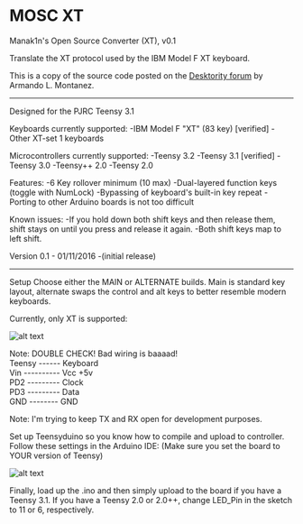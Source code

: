 # MOSC XT
Manak1n's Open Source Converter (XT), v0.1

Translate the XT protocol used by the IBM Model F XT keyboard.

This is a copy of the source code posted on the [Desktority forum](https://deskthority.net/workshop-f7/xt-to-usb-project-t12597.html) by Armando L. Montanez.

------------------------------------------------------------------------------------------------------------------------------------------------------------------------------------------------------------------------

Designed for the PJRC Teensy 3.1

Keyboards currently supported:
   -IBM Model F "XT" (83 key) [verified]
   -Other XT-set 1 keyboards

Microcontrollers currently supported:
   -Teensy 3.2
   -Teensy 3.1 [verified]
   -Teensy 3.0
   -Teensy++ 2.0
   -Teensy 2.0

Features:
   -6 Key rollover minimum (10 max)
   -Dual-layered function keys (toggle with NumLock)
   -Bypassing of keyboard's built-in key repeat
   -Porting to other Arduino boards is not too difficult

Known issues:
   -If you hold down both shift keys and then release them, shift stays on until you press and release it again.
   -Both shift keys map to left shift.

Version 0.1 - 01/11/2016
   -(initial release) 


-------------------------------------------------------------------------------------------------------------------------------------------------------------------------------------------------------------------------

Setup
Choose either the MAIN or ALTERNATE builds. Main is standard key layout, alternate swaps the control and alt keys to better resemble modern keyboards.

Currently, only XT is supported:

![alt text](http://www.classiccmp.org/cpmarchives/cpm/mirrors/www.s100computers.com/My%20System%20Pages/IBM%20Keyboard/Sockets-AT.jpg)


Note: DOUBLE CHECK! Bad wiring is baaaad!  
Teensy ------ Keyboard  
Vin ---------- Vcc +5v  
PD2 --------- Clock  
PD3 --------- Data  
GND -------- GND  

Note: I'm trying to keep TX and RX open for development purposes.

Set up Teensyduino so you know how to compile and upload to controller.
Follow these settings in the Arduino IDE:
(Make sure you set the board to YOUR version of Teensy)

![alt text](http://i.imgur.com/gTmYFb8.png)


Finally, load up the .ino and then simply upload to the board if you have a Teensy 3.1.
If you have a Teensy 2.0 or 2.0++, change LED_Pin in the sketch to 11 or 6, respectively.

